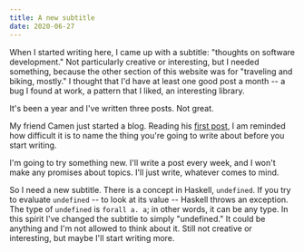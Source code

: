 ```yaml
---
title: A new subtitle
date: 2020-06-27
---
```


When I started writing here, I came up with a subtitle: "thoughts on software
development." Not particularly creative or interesting, but I needed
something, because the other section of this website was for "traveling and
biking, mostly." I thought that I'd have at least one good post a month -- a
bug I found at work, a pattern that I liked, an interesting library.

It's been a year and I've written three posts. Not great.

My friend Camen just started a blog. Reading his [first post][camen], I am
reminded how difficult it is to name the thing you're going to write about
before you start writing.

I'm going to try something new. I'll write a post every week, and I won't
make any promises about topics. I'll just write, whatever comes to mind.

So I need a new subtitle. There is a concept in Haskell, `undefined`. If you
try to evaluate `undefined` -- to look at its value -- Haskell throws an
exception. The type of `undefined` is `forall a. a`; in other words, it can
be any type. In this spirit I've changed the subtitle to simply "undefined."
It could be anything and I'm not allowed to think about it. Still not
creative or interesting, but maybe I'll start writing more.

[camen]: https://www.camenpiho.com/blog/something-worth-writing

